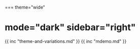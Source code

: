 ===
theme="wide"

mode="dark"
sidebar="right"
===
{{ inc "theme-and-variations.md" }}
{{ inc "mdemo.md" }}
